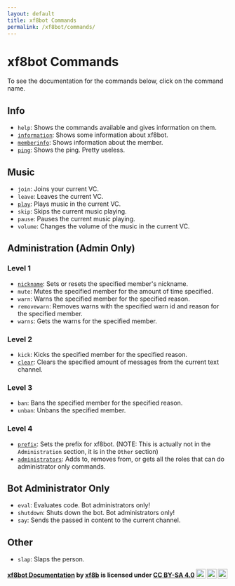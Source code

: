 ```yaml
---
layout: default
title: xf8bot Commands
permalink: /xf8bot/commands/
---
```


# xf8bot Commands

To see the documentation for the commands below, click on the command name.

## Info

* `help`: Shows the commands available and gives information on them.
* [`information`](https://xf8b.github.io/documentation/xf8bot/commands/info/info/): Shows some information about xf8bot.
* [`memberinfo`](https://xf8b.github.io/documentation/xf8bot/commands/info/memberinfo/):
  Shows information about the member.
* [`ping`](https://xf8b.github.io/documentation/xf8bot/commands/info/ping/): Shows the ping. Pretty useless.

## Music

* `join`: Joins your current VC.
* `leave`: Leaves the current VC.
* [`play`](https://xf8b.github.io/documentation/xf8bot/commands/music/play/): Plays music in the current VC.
* `skip`: Skips the current music playing.
* `pause`: Pauses the current music playing.
* `volume`: Changes the volume of the music in the current VC.

## Administration (Admin Only)

### Level 1

* [`nickname`](https://xf8b.github.io/documentation/xf8bot/commands/administration/level_1/nickname/): 
  Sets or resets the specified member's nickname.
* `mute`: Mutes the specified member for the amount of time specified.
* `warn`: Warns the specified member for the specified reason.
* `removewarn`: Removes warns with the specified warn id and reason for the specified member.
* `warns`: Gets the warns for the specified member.

### Level 2

* `kick`: Kicks the specified member for the specified reason.
* [`clear`](https://xf8b.github.io/documentation/xf8bot/commands/administration/level_2/clear/):
  Clears the specified amount of messages from the current text channel.

### Level 3

* `ban`: Bans the specified member for the specified reason.
* `unban`: Unbans the specified member.

### Level 4

* [`prefix`](https://xf8b.github.io/documentation/xf8bot/commands/other/prefix/): Sets the prefix for xf8bot. 
  (NOTE: This is actually not in the `Administration` section, it is in the `Other` section)
* [`administrators`](https://xf8b.github.io/documentation/xf8bot/commands/administration/level_4/administrators/): 
  Adds to, removes from, or gets all the roles that can do administrator only commands.

## Bot Administrator Only

* `eval`: Evaluates code. Bot administrators only!
* `shutdown`: Shuts down the bot. Bot administrators only!
* `say`: Sends the passed in content to the current channel.

## Other

* `slap`: Slaps the person.

<b> <a rel="cc:attributionURL" property="dct:title" href="https://xf8b.github.io/documentation/xf8bot/">xf8bot Documentation</a> by <a rel="cc:attributionURL dct:creator" property="cc:attributionName" href="https://github.com/xf8b/">xf8b</a> is licensed under <a rel="license" href="https://creativecommons.org/licenses/by-sa/4.0">CC BY-SA 4.0<img style="height:22px!important;margin-left:3px;vertical-align:text-bottom;" src="https://mirrors.creativecommons.org/presskit/icons/cc.svg?ref=chooser-v1" /><img style="height:22px!important;margin-left:3px;vertical-align:text-bottom;" src="https://mirrors.creativecommons.org/presskit/icons/by.svg?ref=chooser-v1" /><img style="height:22px!important;margin-left:3px;vertical-align:text-bottom;" src="https://mirrors.creativecommons.org/presskit/icons/sa.svg?ref=chooser-v1" /></a> </b> 
